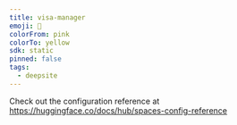 ```yaml
---
title: visa-manager
emoji: 🐳
colorFrom: pink
colorTo: yellow
sdk: static
pinned: false
tags:
  - deepsite
---
```


Check out the configuration reference at https://huggingface.co/docs/hub/spaces-config-reference